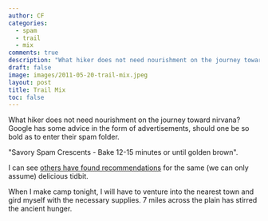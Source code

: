 ```yaml
---
author: CF
categories:
  - spam
  - trail
  - mix
comments: true
description: "What hiker does not need nourishment on the journey toward nirvana? Google has some advice..."
draft: false
image: images/2011-05-20-trail-mix.jpeg
layout: post
title: Trail Mix
toc: false
---
```

    
What hiker does not need nourishment on the journey toward nirvana? Google has some advice in the form of advertisements, should one be so bold as to enter their spam folder.    
    
"Savory Spam Crescents - Bake 12-15 minutes or until golden brown".    
    
I can see [others have found recommendations](http://bemusedboomer.blogspot.com/2010/02/savory-spam-crescents.html) for the same (we can only assume) delicious tidbit.    
    
When I make camp tonight, I will have to venture into the nearest town and gird myself with the necessary supplies. 7 miles across the plain has stirred the ancient hunger.    
